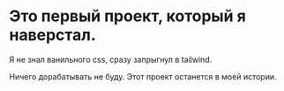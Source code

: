 # Это первый проект, который я наверстал.

Я не знал ванильного css, сразу запрыгнул в tailwind. 

Ничего дорабатывать не буду. Этот проект останется в моей истории.
